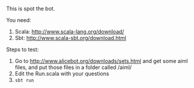 This is spot the bot.

You need:
1. Scala: http://www.scala-lang.org/download/
2. Sbt: http://www.scala-sbt.org/download.html

Steps to test:

1. Go to http://www.alicebot.org/downloads/sets.html and get some aiml files, and put those files in a folder called /aiml/
2. Edit the Run.scala with your questions
3. ```sbt run```

